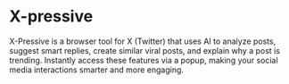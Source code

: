 # X-pressive
X-Pressive is a browser tool for X (Twitter) that uses AI to analyze posts, suggest smart replies, create similar viral posts, and explain why a post is trending. Instantly access these features via a popup, making your social media interactions smarter and more engaging.
